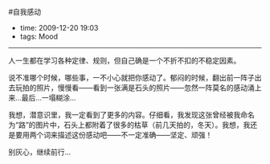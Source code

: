 #自我感动

- time: 2009-12-20 19:03
- tags: Mood

---

人一生都在学习各种定律、规则，但自己确是一个不折不扣的不稳定因素。

说不准哪个时候，哪些事，一不小心就把你感动了。郁闷的时候，翻出前一阵子出去玩拍的照片，慢慢看——看到一张满是石头的照片——忽然一阵莫名的感动涌上来...最后...一塌糊涂...

我想，潜意识里，我一定看到了更多的内容。仔细看，我发现这张曾经被我命名为“路”的图片中，石头上都附着了很多的枯草（前几天拍的，冬天）。我想，我还是要用两个词来描述这份感动吧——不一定准确——坚定、顽强！

别灰心，继续前行...